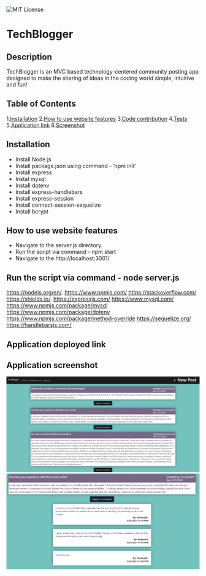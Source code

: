 
![MIT License](https://img.shields.io/badge/license-MIT-green?raw=true)  

# TechBlogger


## Description 
TechBlogger is an MVC based technology-centered community posting app designed to make the sharing of ideas in the coding world simple, intuitive and fun!

## Table of Contents
1.[Installation](#installation)
2.[How to use website features](#how-to-use-website-features)
3.[Code contribution](#code-contribution)
4.[Tests](#tests)
5.[Application link](#application-deployed-link)
6.[Screenshot](#application-screenshot)

## Installation
- Install Node.js  
- Install package.json using command - ’npm init’
- Install express
- Instal mysql
- Install dotenv
- Install express-handlebars
- Install express-session
- Install connect-session-sequelize
- Install bcrypt

## How to use website features
- Navigate to the server.js directory.
- Run the script via command - npm start
- Navigate to the http://localhost:3001/

## Run the script via command - node server.js
https://nodejs.org/en/.
https://www.npmjs.com/
https://stackoverflow.com/
https://shields.io/.
https://expressjs.com/
https://www.mysql.com/
https://www.npmjs.com/package/mysql
https://www.npmjs.com/package/dotenv
https://www.npmjs.com/package/method-override 
https://sequelize.org/ 
https://handlebarsjs.com/ 

## Application deployed link


## Application screenshot
![Homepage](./public/Images/HomePage.PNG)
![Expanded Comments](./public/Images/Comments.PNG)